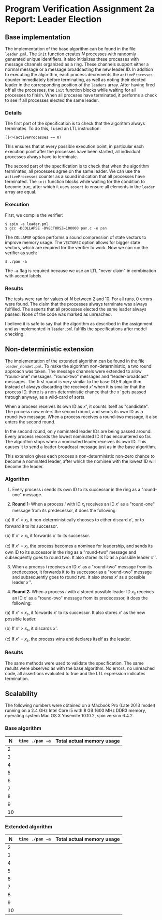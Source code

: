 # Program Verification Assignment 2a Report: Leader Election

## Base implementation

The implementation of the base algorithm can be found in the file `leader.pml`. The `init` function creates *N* processes with randomly generated unique identifiers. It also initializes these processes with message channels organized as a ring. These channels support either a normal message or a message broadcasting the new leader ID. In addition to executing the algorithm, each process decrements the `activeProcesses` counter immediately before terminating, as well as noting their elected leader in the corresponding position of the `leaders` array. After having fired off all the processes, the `init` function blocks while waiting for all processes to finish. When all proceses have terminated, it performs a check to see if all processes elected the same leader.

### Details

The first part of the specification is to check that the algorithm always terminates. To do this, I used an LTL instruction:

    []<>(activeProcesses == 0)

This ensures that at every possible execution point, in particular each execution point after the processes have been started, all individual processes always have to terminate.

The second part of the specification is to check that when the algorithm terminates, all processes agree on the same leader. We can use the `activeProcesses` counter as a sound indication that all processes have terminated. The `init` function blocks while waiting for the condition to become true, after which it uses `assert` to ensure all elements in the `leader` array are equal.

### Execution

First, we compile the verifier:

    $ spin -a leader.pml
    $ gcc -DCOLLAPSE -DVECTORSZ=100000 pan.c -o pan

The `COLLAPSE` option performs a sound compression of state vectors to improve memory usage. The `VECTORSZ` option allows for bigger state vectors, which are required for the verifier to work. Now we can run the verifier as such:

    $ ./pan -a

The `-a` flag is required because we use an LTL "never claim" in combination with accept labels.

### Results

The tests were ran for values of *N* between 2 and 10. For all runs, 0 errors were found. The claim that the processes always terminate was always fulfilled. The asserts that all processes elected the same leader always passed. None of the code was marked as unreached.

I believe it is safe to say that the algorithm as described in the assignment and as implemented in `leader.pml` fulfills the specifications after model checking.

## Non-deterministic extension

The implementation of the extended algorithm can be found in the file `leader_nondet.pml`. To make the algorithm non-deterministic, a two round approach was taken. The message channels were extended to allow "round-one" messages, "round-two" messages and "leader-broadcast" messages. The first round is very similar to the base DLER algorithm. Instead of always discarding the received *x'* when it is smaller that the process ID, there is a non-deterministic chance that the *x'* gets passed through anyway, as a wild-card of sorts.

When a process receives its own ID as *x'*, it counts itself as "candidate". The process now enters the second round, and sends its own ID as a round-two message. When a process receives a round-two message, it also enters the second round.

In the second round, only nominated leader IDs are being passed around. Every process records the lowest nominated ID it has encountered so far. The algorithm stops when a nominated leader receives its own ID. This causes it to send a leader-broadcast message just as in the base algorithm.

This extension gives each process a non-deterministic non-zero chance to become a nominated leader, after which the nominee with the lowest ID will become the leader.

### Algorithm

1. Every process *i* sends its own ID to its successor in the ring as a "round-one" message.

2. **Round 1:** When a process *i* with ID *x<sub>i</sub>* receives an ID *x'* as a "round-one" message from its predecessor, it does the following:

  (a) If *x'* < *x<sub>i</sub>*, it non-deterministically chooses to either discard *x'*, or to forward it to its successor.

  (b) If *x'* > *x<sub>i</sub>*, it forwards *x'* to its successor.

  (c) If *x'* = *x<sub>i</sub>*, the process becomes a nominee for leadership, and sends its own ID to its successor in the ring as a "round-two" message and subsequently goes to round two. It also stores its ID as a possible leader *x''*.

3. When a process *i* receives an ID *x'* as a "round-two" message from its predecessor, it forwards it to its successor as a "round-two" message and subsequently goes to round two. It also stores *x'* as a possible leader *x''*.

4. **Round 2:** When a process *i* with a stored possible leader ID *x<sub>s</sub>* receives an ID *x'* as a "round-two" message from its predecessor, it does the following:

  (a) If *x'* < *x<sub>s</sub>*, it forwards *x'* to its successor. It also stores *x'* as the new possible leader.

  (b) If *x'* > *x<sub>s</sub>*, it discards *x'*.

  (c) If *x'* = *x<sub>s</sub>*, the process wins and declares itself as the leader.

### Results

The same methods were used to validate the specification. The same results were observed as with the base algorithm. No errors, no unreached code, all assertions evaluated to true and the LTL expression indicates termination.

## Scalability

The following numbers were obtained on a Macbook Pro (Late 2013 model) running on a 2.4 GHz Intel Core i5 with 8 GB 1600 MHz DDR3 memory, operating system Mac OS X Yosemite 10.10.2, spin version 6.4.2.

### Base algorithm

| N  | `time ./pan -a` | Total actual memory usage |
|----|-----------------|---------------------------|
|  2 | | |
|  3 | | |
|  4 | | |
|  5 | | |
|  6 | | |
|  7 | | |
|  8 | | |
|  9 | | |
| 10 | | |

### Extended algorithm

| N  | `time ./pan -a` | Total actual memory usage |
|----|-----------------|---------------------------|
|  2 | | |
|  3 | | |
|  4 | | |
|  5 | | |
|  6 | | |
|  7 | | |
|  8 | | |
|  9 | | |
| 10 | | |
